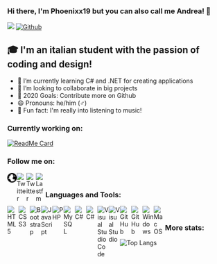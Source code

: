 ### Hi there, I'm Phoenixx19 but you can also call me Andrea! 👋
![](https://visitor-badge.laobi.icu/badge?page_id=Phoenixx19.Phoenixx19)
[![Github](https://img.shields.io/github/followers/Phoenixx19?label=Follow&style=social)](https://github.com/Phoenixx19)

## 🎓 I'm an italian student with the passion of coding and design!
<!-- - 🔭 I’m currently working on [] -->
- 🌱 I’m currently learning C# and .NET for creating applications
- 👯 I’m looking to collaborate in big projects
- 🥅 2020 Goals: Contribute more on Github
- 😄 Pronouns: he/him (♂️)
- 🎵 Fun fact: I'm really into listening to music!

### Currently working on:
[![ReadMe Card](https://github-readme-stats.vercel.app/api/pin/?username=phoenixx19&repo=JumpKingRPC)](https://github.com/Phoenixx19/JumpKingRPC)

### Follow me on:
<a href="#">
  <img align="left" alt="Website (Work in Progress)" width="22px" src="https://raw.githubusercontent.com/iconic/open-iconic/master/svg/globe.svg" />
</a>
<a href="https://www.twitter.com/phxx19">
  <img align="left" alt="Twitter" width="22px" src="https://cdn.jsdelivr.net/npm/simple-icons@v3/icons/twitter.svg" />
</a>
<a href="mailto:andreaseppi@outlook.it">
  <img align="left" alt="Twitter" width="22px" src="https://cdn.jsdelivr.net/npm/simple-icons@3.4.0/icons/gmail.svg" />
</a>
<a href="https://www.last.fm/user/phxx19">
  <img align="left" alt="Lastfm" width="22px"   src="https://camo.githubusercontent.com/a0fef5fbb3e6ed7620d673b7b51b4e458b1cdf70/68747470733a2f2f63646e2e6f6e6c696e65776562666f6e74732e636f6d2f7376672f696d675f343331312e737667" />
</a>

<br />

### Languages and Tools:
<a href="#">
<img align="left" alt="HTML5" width="26px" src="https://cdn.jsdelivr.net/npm/simple-icons@3.4.0/icons/html5.svg" />
<img align="left" alt="CSS3" width="26px" src="https://cdn.jsdelivr.net/npm/simple-icons@3.4.0/icons/css3.svg" />
<img align="left" alt="Bootstrap" width="26px" src="https://cdn.jsdelivr.net/npm/simple-icons@3.4.0/icons/bootstrap.svg" />
<img align="left" alt="JavaScript" width="26px" src="https://cdn.jsdelivr.net/npm/simple-icons@3.4.0/icons/javascript.svg" />
<img align="left" alt="PHP" width="26px" src="https://cdn.jsdelivr.net/npm/simple-icons@3.4.0/icons/php.svg" />
<img align="left" alt="MySQL" width="26px" src="https://cdn.jsdelivr.net/npm/simple-icons@3.4.0/icons/mysql.svg" />
<img align="left" alt="C#" width="26px" src="https://cdn.jsdelivr.net/npm/simple-icons@3.4.0/icons/csharp.svg" />
  <img align="left" alt="C#" width="26px" src="https://cdn.jsdelivr.net/npm/simple-icons@3.4.0/icons/markdown.svg" />
<img align="left" alt="Visual Studio Code" width="26px" src="https://cdn.jsdelivr.net/npm/simple-icons@3.4.0/icons/visualstudiocode.svg" />
<img align="left" alt="Visual Studio" width="26px" src="https://cdn.jsdelivr.net/npm/simple-icons@3.4.0/icons/visualstudio.svg" />
<img align="left" alt="GitHub" width="26px" src="https://cdn.jsdelivr.net/npm/simple-icons@3.4.0/icons/github.svg" />
<img align="left" alt="GitHub" width="26px" src="https://cdn.jsdelivr.net/npm/simple-icons@3.4.0/icons/adobephotoshop.svg" />
<img align="left" alt="Windows" width="26px" src="https://cdn.jsdelivr.net/npm/simple-icons@3.4.0/icons/windows.svg" />
<img align="left" alt="Mac OS" width="26px" src="https://cdn.jsdelivr.net/npm/simple-icons@3.4.0/icons/apple.svg" />
</a>
<br />

### More stats:
<!-- ![Github stats](https://github-readme-stats.vercel.app/api?username=Phoenixx19&show_icons=true) -->
![Top Langs](https://github-readme-stats.vercel.app/api/top-langs/?username=Phoenixx19)
